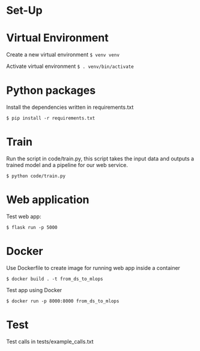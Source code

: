 # Set-Up

# Virtual Environment
Create a new virtual environment
`$ venv venv`

Activate virtual environment
`$ . venv/bin/activate`

# Python packages

Install the dependencies written in requirements.txt

`$ pip install -r requirements.txt`

# Train

Run the script in code/train.py, this script takes the input data and outputs a trained model and a pipeline for our web service.

`$ python code/train.py`

# Web application

Test web app:

`$ flask run -p 5000`

# Docker

Use Dockerfile to create image for running web app inside a container

`$ docker build . -t from_ds_to_mlops`

Test app using Docker

`$ docker run -p 8000:8000 from_ds_to_mlops`

# Test

Test calls in tests/example_calls.txt